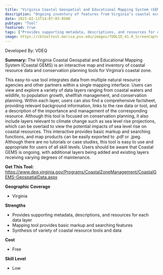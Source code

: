 ```yaml
---
title: "Virginia Coastal Geospatial and Educational Mapping System (GEMS)"
description: "Ongoing inventory of features from Virginia’s coastal ecosystems with each feature accompanied by supporting information"
date: 2021-02-11T14:07:03-0500
pubtype: "Tool"
featured: true
tags: ["Provides supporting metadata, descriptions, and resources for each data layer", "Mapping tool provides basic markup and searching features", "Synthesis of variety of coastal resource tools and data"]
image: https://cbtooltest.marisa.psu.edu/images/TOOLID_41.0_ScreenCapture-1.png
---
```

Developed By: VDEQ

**Summary:** The Virginia Coastal Geospatial and Educational Mapping System (Coastal GEMS) is an interactive map and inventory of coastal resource data and conservation planning tools for Virginia’s coastal zone. 

This easy-to-use tool integrates data from multiple natural resource agencies and other partners within a single mapping interface. Users can view and explore a variety of data layers ranging from coastal waters and wildlife, to population growth, shellfish management, and conservation planning. Within each layer, users can also find a comprehensive factsheet, providing relevant background information, links to the raw data or tool, and a description of the importance and management of the corresponding resource. Although this tool is focused on conservation planning, it also include layers relevant to climate change such as sea level rise projections, which can be overlaid to view the potential impacts of sea level rise on coastal resources. This interactive provides basic markup and searching functions, and map products can be easily exported to .pdf or .jpeg. Although there are no tutorials or case studies, this tool is easy to use and appropriate for users of all skill levels. Users should be aware that Coastal GEMS is ongoing, with additional layers being added and existing layers receiving varying degrees of maintenance.

__**Get This Tool:**__ https://www.deq.virginia.gov/Programs/CoastalZoneManagement/CoastalGEMS-GeospatialData.aspx

__**Geographic Coverage**__
- Virginia

__**Strengths**__
-  Provides supporting metadata, descriptions, and resources for each data layer
-   Mapping tool provides basic markup and searching features
-   Synthesis of variety of coastal resource tools and data

__**Cost**__
- Free

__**Skill Level**__
- Low
